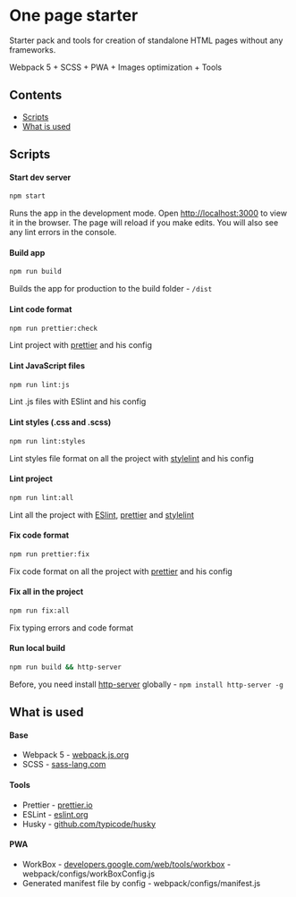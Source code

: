 # One page starter
Starter pack and tools for creation of standalone HTML pages without any frameworks.

Webpack 5 + SCSS + PWA + Images optimization + Tools 

## Contents

- [Scripts](#scripts)
- [What is used](#what-is-used)

## Scripts

#### Start dev server

```sh
npm start
```
Runs the app in the development mode. Open [http://localhost:3000](http://localhost:3000) to view it in the browser. The page will reload if you make edits. You will also see any lint errors in the console.

#### Build app

```sh
npm run build
```
Builds the app for production to the build folder - `/dist`

#### Lint code format

```sh
npm run prettier:check
```
Lint project with [prettier](https://prettier.io/) and his config

#### Lint JavaScript files

```sh
npm run lint:js
```
Lint .js files with ESlint and his config

#### Lint styles (.css and .scss)

```sh
npm run lint:styles
```
Lint styles file format on all the project with [stylelint](https://github.com/stylelint/stylelint) and his config

#### Lint project

```sh
npm run lint:all
```
Lint all the project with [ESlint](https://eslint.org/), [prettier](https://prettier.io/) and [stylelint](https://github.com/stylelint/stylelint)


#### Fix code format

```sh
npm run prettier:fix
```
Fix code format on all the project with [prettier](https://prettier.io/) and his config

#### Fix all in the project

```sh
npm run fix:all
```
Fix typing errors and code format

#### Run local build

```sh
npm run build && http-server
```
Before, you need install [http-server](https://github.com/http-party/http-server) globally - `npm install http-server -g`

## What is used

#### Base
- Webpack 5 - [webpack.js.org](https://webpack.js.org/)
- SCSS  - [sass-lang.com](https://sass-lang.com/)

#### Tools
- Prettier - [prettier.io](https://prettier.io/)
- ESLint - [eslint.org](https://eslint.org/)
- Husky - [github.com/typicode/husky](https://github.com/typicode/husky)

#### PWA
- WorkBox - [developers.google.com/web/tools/workbox](https://developers.google.com/web/tools/workbox) - webpack/configs/workBoxConfig.js
- Generated manifest file by config - webpack/configs/manifest.js
